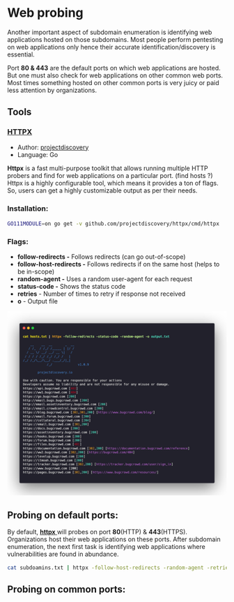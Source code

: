 # Web probing

Another important aspect of subdomain enumeration is identifying web applications hosted on those subdomains. Most people perform pentesting on web applications only hence their accurate identification/discovery is essential. 

Port **80 & 443** are the default ports on which web applications are hosted. But one must also check for web applications on other common web ports. Most times something hosted on other common ports is very juicy or paid less attention by organizations.

## Tools

### [HTTPX](https://github.com/projectdiscovery/httpx)

* Author: [projectdiscovery](https://github.com/projectdiscovery)
* Language: Go

**Httpx** is a fast multi-purpose toolkit that allows running multiple HTTP probers and find for web applications on a particular port. \(find hosts ?\)  
Httpx is a highly configurable tool, which means it provides a ton of flags. So, users can get a highly customizable output as per their needs.

### Installation:

```bash
GO111MODULE=on go get -v github.com/projectdiscovery/httpx/cmd/httpx
```

### Flags:

* **follow-redirects -** Follows redirects \(can go out-of-scope\)
* **follow-host-redirects -** Follows redirects if on the same host \(helps to be in-scope\)
* **random-agent -** Uses a random user-agent for each request
* **status-code -** Shows the status code
* **retries** - Number of times to retry if response not received
* **o** - Output file

![](.gitbook/assets/httpx.png)

## Probing on default ports:

By default, [**httpx** ](https://github.com/projectdiscovery/httpx)will probes on port **80**\(HTTP\) & **443**\(HTTPS\). Organizations host their web applications on these ports. After subdomain enumeration, the next first task is identifying web applications where vulnerabilities are found in abundance.

```bash
cat subdoamins.txt | httpx -follow-host-redirects -random-agent -retries 2 -o output.txt
```

## Probing on common ports:









  






  




